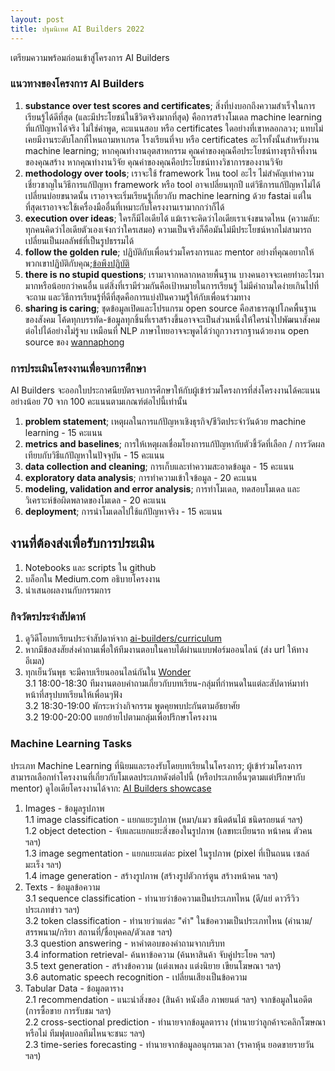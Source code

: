 ```yaml
---
layout: post
title: ปฐมนิเทศ AI Builders 2022
---
```


เตรียมความพร้อมก่อนเข้าสู่โครงการ AI Builders

### แนวทางของโครงการ AI Builders
1. **substance over test scores and certificates**; สิ่งที่บ่งบอกถึงความสำเร็จในการเรียนรู้ได้ดีที่สุด (และมีประโยชน์ในชีวิตจริงมากที่สุด) คือการสร้างโมเดล machine learning ที่แก้ปัญหาได้จริง ไม่ใช่คำพูด, คะแนนสอบ หรือ certificates ใดอย่างที่เขาหลอกลวง; แทบไม่เคยมีงานระดับโลกที่ไหนถามหาเกรด โรงเรียนที่จบ หรือ certificates อะไรทั้งนั้นสำหรับงาน machine learning; หากคุณทำงานอุตสาหกรรม คุณค่าของคุณคือประโยชน์ทางธุรกิจที่งานของคุณสร้าง หากคุณทำงานวิจัย คุณค่าของคุณคือประโยชน์ทางวิชาการของงานวิจัย
2. **methodology over tools**; เราจะใช้ framework ไหน tool อะไร ไม่สำคัญเท่าความเชี่ยวชาญในวิธีการแก้ปัญหา framework หรือ tool อาจเปลี่ยนทุกปี แต่วิธีการแก้ปัญหาไม่ได้เปลี่ยนบ่อยขนาดนั้น เราอาจจะเริ่มเรียนรู้เกี่ยวกับ machine learning ด้วย fastai แต่ในที่สุดเราอาจจะใช้เครื่องมืออื่นที่เหมาะกับโครงงานเรามากกว่าก็ได้
3. **execution over ideas**; ใครก็มีไอเดียได้ แม้เราจะคิดว่าไอเดียเราเจ๋งขนาดไหน (ความลับ: ทุกคนคิดว่าไอเดียตัวเองเจ๋งกว่าใครเสมอ) ความเป็นจริงก็คือมันไม่มีประโยชน์หากไม่สามารถเปลี่ยนเป็นผลลัพธ์ที่เป็นรูปธรรมได้
4. **follow the golden rule**; ปฏิบัติกับเพื่อนร่วมโครงการและ mentor อย่างที่คุณอยากให้พวกเขาปฏิบัติกับคุณ;[ข้อพึงปฏิบัติ](https://vistec-ai.github.io/ai-builders/code-of-conduct/)
5. **there is no stupid questions**; เรามาจากหลากหลายพื้นฐาน บางคนอาจจะเคยทำอะไรมามากหรือน้อยกว่าคนอื่น แต่สิ่งที่เรามีร่วมกันคือเป้าหมายในการเรียนรู้ ไม่มีคำถามใดง่ายเกินไปที่จะถาม และวิธีการเรียนรู้ที่ดีที่สุดคือการแบ่งปันความรู้ให้กับเพื่อนร่วมทาง
6. **sharing is caring**; ชุดข้อมูลเปิดและโปรแกรม open source คือสาธารณูปโภคพื้นฐานของสังคม โค้ดทุกบรรทัด-ข้อมูลทุกชิ้นที่เราสร้างขึ้นอาจจะเป็นส่วนหนึ่งให้ใครนำไปพัฒนาสังคมต่อไปได้อย่างไม่รู้จบ เหมือนที่ NLP ภาษาไทยอาจจะพูดได้ว่าถูกวางรากฐานด้วยงาน open source ของ [wannaphong](https://github.com/wannaphong)

### การประเมินโครงงานเพื่อจบการศึกษา
AI Builders จะออกใบประกาศนียบัตรจบการศึกษาให้กับผู้เข้าร่วมโครงการที่ส่งโครงงานได้คะแนนอย่างน้อย 70 จาก 100 คะแนนตามเกณฑ์ต่อไปนี้เท่านั้น
1. **problem statement**; เหตุผลในการแก้ปัญหาเชิงธุรกิจ/ชีวิตประจำวันด้วย machine learning - 15 คะแนน
2. **metrics and baselines**; การให้เหตุผลเชื่อมโยงการแก้ปัญหากับตัวชี้วัดที่เลือก / การวัดผลเทียบกับวิธีแก้ปัญหาในปัจจุบัน - 15 คะแนน
3. **data collection and cleaning**; การเก็บและทำความสะอาดข้อมูล - 15 คะแนน
4. **exploratory data analysis**; การทำความเข้าใจข้อมูล - 20 คะแนน
5. **modeling, validation and error analysis**; การทำโมเดล, ทดสอบโมเดล และวิเคราะห์ข้อผิดพลาดของโมเดล - 20 คะแนน
6. **deployment**; การนำโมเดลไปใช้แก้ปัญหาจริง - 15 คะแนน

## งานที่ต้องส่งเพื่อรับการประเมิน
1. Notebooks และ scripts ใน github
2. บล็อกใน Medium.com อธิบายโครงงาน
3. นำเสนอผลงานกับกรรมการ

### กิจวัตรประจำสัปดาห์
1. ดูวิดีโอบทเรียนประจำสัปดาห์จาก [ai-builders/curriculum](https://github.com/ai-builders/curriculum)
2. หากมีข้อสงสัยส่งคำถามเพื่อให้ทีมงานตอบในคาบได้ผ่านแบบฟอร์มออนไลน์ (ส่ง url ให้ทางอีเมล)
3. ทุกเย็นวันพุธ จะมีคาบเรียนออนไลน์กันใน [Wonder](https://www.wonder.me/)  \
3.1 18:00-18:30 ทีมงานตอบคำถามเกี่ยวกับบทเรียน-กลุ่มที่กำหนดในแต่ละสัปดาห์มาทำหน้าที่สรุปบทเรียนให้เพื่อนๆฟัง \
3.2 18:30-19:00 พักระหว่างกิจกรรม พูดคุยพบปะกันตามอัธยาศัย \
3.2 19:00-20:00 แยกย้ายไปตามกลุ่มเพื่อปรึกษาโครงงาน

### Machine Learning Tasks
ประเภท Machine Learning ที่นิยมและรองรับโดยบทเรียนในโครงการ; ผู้เข้าร่วมโครงการสามารถเลือกทำโครงงานที่เกี่ยวกับโมเดลประเภทดังต่อไปนี้ (หรือประเภทอื่นๆตามแต่ปรึกษากับ mentor) ดูไอเดียโครงงานได้จาก: [AI Builders showcase](https://www.facebook.com/hashtag/aibuildersshowcase/?__gid__=755699171268759)
1. Images - ข้อมูลรูปภาพ \
  1.1 image classification - แยกแยะรูปภาพ (หมา/แมว ชนิดต้นไม้ ชนิดรถยนต์ ฯลฯ) \
  1.2 object detection - จับและแยกแยะสิ่งของในรูปภาพ (เลขทะเบียนรถ หน้าคน ตัวคน ฯลฯ) \
  1.3 image segmentation - แยกแยะแต่ละ pixel ในรูปภาพ (pixel ที่เป็นถนน เซลล์มะเร็ง ฯลฯ) \
  1.4 image generation - สร้างรูปภาพ (สร้างรูปตัวการ์ตูน สร้างหน้าคน ฯลฯ)
2. Texts - ข้อมูลข้อความ \
  3.1 sequence classification - ทำนายว่าข้อความเป็นประเภทไหน (ดี/แย่ ดาวรีวิว ประเภทข่าว ฯลฯ) \
  3.2 token classification - ทำนายว่าแต่ละ "คำ" ในข้อความเป็นประเภทไหน (คำนาม/สรรพนาม/กริยา สถานที่/ชื่อบุคคล/ตัวเลข ฯลฯ) \
  3.3 question answering - หาคำตอบของคำถามจากบริบท \
  3.4 information retrieval- ค้นหาข้อความ (ค้นหาสินค้า จับคู่ประโยค ฯลฯ) \
  3.5 text generation - สร้างข้อความ (แต่งเพลง แต่งนิยาย เขียนโฆษณา ฯลฯ) \
  3.6 automatic speech recognition - เปลี่ยนเสียงเป็นข้อความ
3. Tabular Data - ข้อมูลตาราง \
  2.1 recommendation - แนะนำสิ่งของ (สินค้า หนังสือ ภาพยนต์ ฯลฯ) จากข้อมูลในอดีต (การซื้อขาย การรับชม ฯลฯ) \
  2.2 cross-sectional prediction - ทำนายจากข้อมูลตาราง (ทำนายว่าลูกค้าจะคลิกโฆษณาหรือไม่ ทีมฟุตบอลทีมไหนจะชนะ ฯลฯ) \
  2.3 time-series forecasting - ทำนายจากข้อมูลอนุกรมเวลา (ราคาหุ้น ยอดขายรายวัน ฯลฯ)
